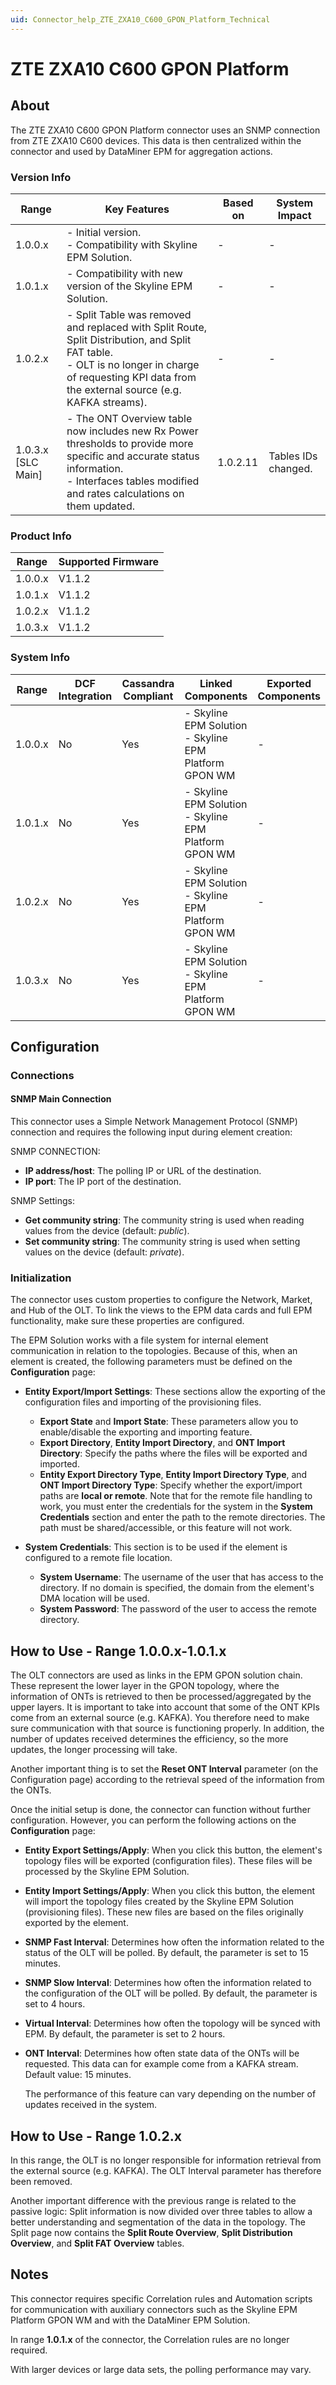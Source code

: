 ```yaml
---
uid: Connector_help_ZTE_ZXA10_C600_GPON_Platform_Technical
---
```


# ZTE ZXA10 C600 GPON Platform

## About

The ZTE ZXA10 C600 GPON Platform connector uses an SNMP connection from ZTE ZXA10 C600 devices. This data is then centralized within the connector and used by DataMiner EPM for aggregation actions.

### Version Info

| Range | Key Features | Based on | System Impact |
|--|--|--|--|
| 1.0.0.x | - Initial version. <br>- Compatibility with Skyline EPM Solution. | - | - |
| 1.0.1.x | - Compatibility with new version of the Skyline EPM Solution. | - | - |
| 1.0.2.x | - Split Table was removed and replaced with Split Route, Split Distribution, and Split FAT table. <br>- OLT is no longer in charge of requesting KPI data from the external source (e.g. KAFKA streams). | - | - |
| 1.0.3.x [SLC Main] | - The ONT Overview table now includes new Rx Power thresholds to provide more specific and accurate status information. <br>- Interfaces tables modified and rates calculations on them updated. | 1.0.2.11 | Tables IDs changed. |

### Product Info

| Range     | Supported Firmware     |
|-----------|------------------------|
| 1.0.0.x   | V1.1.2                 |
| 1.0.1.x   | V1.1.2                 |
| 1.0.2.x   | V1.1.2                 |
| 1.0.3.x   | V1.1.2                 |

### System Info

| Range     | DCF Integration     | Cassandra Compliant     | Linked Components                                      | Exported Components     |
|-----------|---------------------|-------------------------|--------------------------------------------------------|-------------------------|
| 1.0.0.x   | No                  | Yes                     | - Skyline EPM Solution <br>- Skyline EPM Platform GPON WM | -                       |
| 1.0.1.x   | No                  | Yes                     | - Skyline EPM Solution <br>- Skyline EPM Platform GPON WM | -                       |
| 1.0.2.x   | No                  | Yes                     | - Skyline EPM Solution <br>- Skyline EPM Platform GPON WM | -                       |
| 1.0.3.x   | No                  | Yes                     | - Skyline EPM Solution <br>- Skyline EPM Platform GPON WM | -                       |

## Configuration

### Connections

#### SNMP Main Connection

This connector uses a Simple Network Management Protocol (SNMP) connection and requires the following input during element creation:

SNMP CONNECTION:

- **IP address/host**: The polling IP or URL of the destination.
- **IP port**: The IP port of the destination.

SNMP Settings:

- **Get community string**: The community string is used when reading values from the device (default: *public*).
- **Set community string**: The community string is used when setting values on the device (default: *private*).

### Initialization

The connector uses custom properties to configure the Network, Market, and Hub of the OLT. To link the views to the EPM data cards and full EPM functionality, make sure these properties are configured.

The EPM Solution works with a file system for internal element communication in relation to the topologies. Because of this, when an element is created, the following parameters must be defined on the **Configuration** page:

- **Entity Export/Import Settings**: These sections allow the exporting of the configuration files and importing of the provisioning files.

  - **Export State** and **Import State**: These parameters allow you to enable/disable the exporting and importing feature.
  - **Export Directory**, **Entity Import Directory**, and **ONT Import Directory**: Specify the paths where the files will be exported and imported.
  - **Entity Export Directory Type**, **Entity Import Directory Type**, and **ONT Import Directory Type**: Specify whether the export/import paths are **local or remote**. Note that for the remote file handling to work, you must enter the credentials for the system in the **System Credentials** section and enter the path to the remote directories. The path must be shared/accessible, or this feature will not work.

- **System Credentials**: This section is to be used if the element is configured to a remote file location.

  - **System Username**: The username of the user that has access to the directory. If no domain is specified, the domain from the element's DMA location will be used.
  - **System Password**: The password of the user to access the remote directory.

## How to Use - Range 1.0.0.x-1.0.1.x

The OLT connectors are used as links in the EPM GPON solution chain. These represent the lower layer in the GPON topology, where the information of ONTs is retrieved to then be processed/aggregated by the upper layers. It is important to take into account that some of the ONT KPIs come from an external source (e.g. KAFKA). You therefore need to make sure communication with that source is functioning properly. In addition, the number of updates received determines the efficiency, so the more updates, the longer processing will take.

Another important thing is to set the **Reset ONT Interval** parameter (on the Configuration page) according to the retrieval speed of the information from the ONTs.

Once the initial setup is done, the connector can function without further configuration. However, you can perform the following actions on the **Configuration** page:

- **Entity Export Settings/Apply**: When you click this button, the element's topology files will be exported (configuration files). These files will be processed by the Skyline EPM Solution.
- **Entity Import Settings/Apply**: When you click this button, the element will import the topology files created by the Skyline EPM Solution (provisioning files). These new files are based on the files originally exported by the element.
- **SNMP Fast Interval**: Determines how often the information related to the status of the OLT will be polled. By default, the parameter is set to 15 minutes.
- **SNMP Slow Interval**: Determines how often the information related to the configuration of the OLT will be polled. By default, the parameter is set to 4 hours.
- **Virtual Interval**: Determines how often the topology will be synced with EPM. By default, the parameter is set to 2 hours.
- **ONT Interval**: Determines how often state data of the ONTs will be requested. This data can for example come from a KAFKA stream. Default value: 15 minutes.

  The performance of this feature can vary depending on the number of updates received in the system.

## How to Use - Range 1.0.2.x

In this range, the OLT is no longer responsible for information retrieval from the external source (e.g. KAFKA). The OLT Interval parameter has therefore been removed.

Another important difference with the previous range is related to the passive logic: Split information is now divided over three tables to allow a better understanding and segmentation of the data in the topology. The Split page now contains the **Split Route Overview**, **Split Distribution Overview**, and **Split FAT Overview** tables.

## Notes

This connector requires specific Correlation rules and Automation scripts for communication with auxiliary connectors such as the Skyline EPM Platform GPON WM and with the DataMiner EPM Solution.

In range **1.0.1.x** of the connector, the Correlation rules are no longer required.

With larger devices or large data sets, the polling performance may vary.

